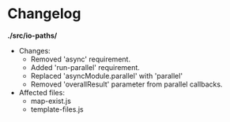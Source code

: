 # Changelog

**./src/io-paths/**
* Changes:
	* Removed 'async' requirement.
	* Added 'run-parallel' requirement.
	* Replaced 'asyncModule.parallel' with 'parallel'
	* Removed 'overallResult' parameter from parallel callbacks.
* Affected files:
	* map-exist.js
	* template-files.js
